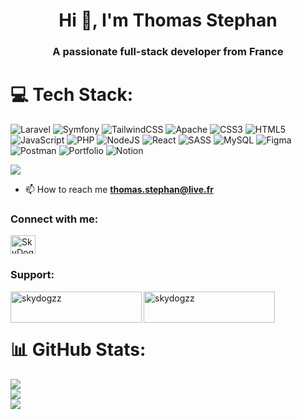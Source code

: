 <h1 align="center">Hi 👋, I'm Thomas Stephan</h1>
<h3 align="center">A passionate full-stack developer from France</h3>

# 💻 Tech Stack:
![Laravel](https://img.shields.io/badge/laravel-%23FF2D20.svg?style=for-the-badge&logo=laravel&logoColor=white) ![Symfony](https://img.shields.io/badge/symfony-%23000000.svg?style=for-the-badge&logo=symfony&logoColor=white) ![TailwindCSS](https://img.shields.io/badge/tailwindcss-%2338B2AC.svg?style=for-the-badge&logo=tailwind-css&logoColor=white) ![Apache](https://img.shields.io/badge/apache-%23D42029.svg?style=for-the-badge&logo=apache&logoColor=white) ![CSS3](https://img.shields.io/badge/css3-%231572B6.svg?style=for-the-badge&logo=css3&logoColor=white) ![HTML5](https://img.shields.io/badge/html5-%23E34F26.svg?style=for-the-badge&logo=html5&logoColor=white) ![JavaScript](https://img.shields.io/badge/javascript-%23323330.svg?style=for-the-badge&logo=javascript&logoColor=%23F7DF1E) ![PHP](https://img.shields.io/badge/php-%23777BB4.svg?style=for-the-badge&logo=php&logoColor=white) ![NodeJS](https://img.shields.io/badge/node.js-6DA55F?style=for-the-badge&logo=node.js&logoColor=white) ![React](https://img.shields.io/badge/react-%2320232a.svg?style=for-the-badge&logo=react&logoColor=%2361DAFB) ![SASS](https://img.shields.io/badge/SASS-hotpink.svg?style=for-the-badge&logo=SASS&logoColor=white) ![MySQL](https://img.shields.io/badge/mysql-%2300f.svg?style=for-the-badge&logo=mysql&logoColor=white) 	![Figma](https://img.shields.io/badge/figma-%23F24E1E.svg?style=for-the-badge&logo=figma&logoColor=white) ![Postman](https://img.shields.io/badge/Postman-FF6C37?style=for-the-badge&logo=postman&logoColor=white) ![Portfolio](https://img.shields.io/badge/Portfolio-%23000000.svg?style=for-the-badge&logo=firefox&logoColor=#FF7139) ![Notion](https://img.shields.io/badge/Notion-%23000000.svg?style=for-the-badge&logo=notion&logoColor=white)

[![](https://visitcount.itsvg.in/api?id=skydogzz&icon=0&color=0)](https://visitcount.itsvg.in)

<!-- - 👨‍💻 All of my projects are available at [tstephan.fr](https://tstephan.fr) -->

- 📫 How to reach me **thomas.stephan@live.fr**

<h3 align="left">Connect with me:</h3>
<p align="left">
<a href="https://discord.gg/SkyDogzz#6138" target="blank"><img align="center" src="https://raw.githubusercontent.com/rahuldkjain/github-profile-readme-generator/master/src/images/icons/Social/discord.svg" alt="SkyDogzz#6138" height="30" width="40" /></a>
</p>

<h3 align="left">Support:</h3>
<p><a href="https://www.buymeacoffee.com/skydogzz"> <img align="left" src="https://cdn.buymeacoffee.com/buttons/v2/default-yellow.png" height="50" width="210" alt="skydogzz" /></a><a href="https://ko-fi.com/skydogzz"> <img align="left" src="https://cdn.ko-fi.com/cdn/kofi3.png?v=3" height="50" width="210" alt="skydogzz" /></a></p><br><br>

# 📊 GitHub Stats:
![](https://github-readme-stats.vercel.app/api?username=skydogzz&theme=dracula&hide_border=false&include_all_commits=false&count_private=false)<br/>
![](https://github-readme-streak-stats.herokuapp.com/?user=skydogzz&theme=dracula&hide_border=false)<br/>
![](https://github-readme-stats.vercel.app/api/top-langs/?username=skydogzz&theme=dracula&hide_border=false&include_all_commits=false&count_private=false&layout=compact)
